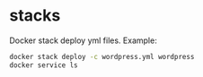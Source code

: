 # stacks

Docker stack deploy yml files. Example:

```bash
docker stack deploy -c wordpress.yml wordpress
docker service ls
```
